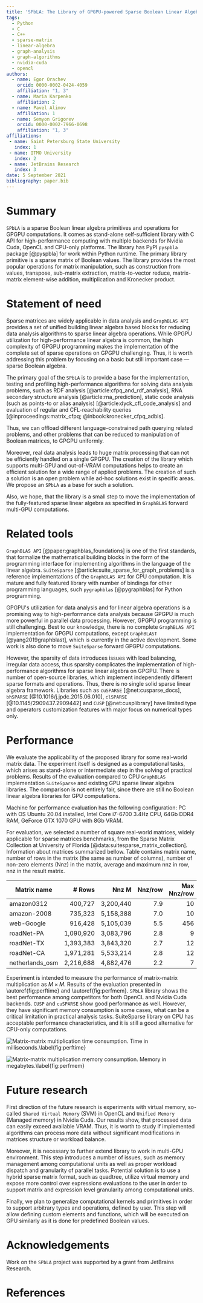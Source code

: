```yaml
---
title: 'SPbLA: The Library of GPGPU-powered Sparse Boolean Linear Algebra Operations'
tags:
  - Python
  - C
  - C++
  - sparse-matrix
  - linear-algebra
  - graph-analysis
  - graph-algorithms
  - nvidia-cuda
  - opencl
authors:
  - name: Egor Orachev
    orcid: 0000-0002-0424-4059
    affiliation: "1, 3"
  - name: Maria Karpenko
    affiliation: 2
  - name: Pavel Alimov
    affiliation: 1
  - name: Semyon Grigorev
    orcid: 0000-0002-7966-0698
    affiliation: "1, 3"    
affiliations:
 - name: Saint Petersburg State University
   index: 1
 - name: ITMO University
   index: 2
 - name: JetBrains Research
   index: 3
date: 5 September 2021
bibliography: paper.bib
---
```


# Summary

`SPbLA` is a sparse Boolean linear algebra primitives and operations
for GPGPU computations. It comes as stand-alone self-sufficient 
library with C API for high-performance computing with multiple backends
for Nvidia Cuda, OpenCL and CPU-only platforms. The library has 
PyPI `pyspbla` package [@pyspbla] for work within Python runtime. 
The primary library primitive is a sparse matrix of Boolean values. The library 
provides the most popular operations for matrix manipulation, such as 
construction from values, transpose, sub-matrix extraction, matrix-to-vector 
reduce, matrix-matrix element-wise addition, multiplication and Kronecker product.  


# Statement of need

Sparse matrices are widely applicable in data analysis and `GraphBLAS API` provides a set 
of unified building linear algebra based blocks for reducing data analysis algorithms to 
sparse linear algebra operations. While GPGPU utilization for high-performance linear algebra is common, 
the high complexity of GPGPU programming makes the implementation of the complete set of sparse operations on GPGPU challenging. 
Thus, it is worth addressing this problem by focusing on a basic but still important case — sparse Boolean algebra.

The primary goal of the `SPbLA` is to provide a base for the implementation, 
testing and profiling high-performance algorithms for solving data analysis problems, 
such as RDF analysis [@article:cfpq_and_rdf_analysis], 
RNA secondary structure analysis [@article:rna_prediction], 
static code analysis (such as points-to or alias analysis) [@article:dyck_cfl_code_analysis] 
and evaluation of regular and CFL-reachability queries [@inproceedings:matrix_cfpq; @inbook:kronecker_cfpq_adbis]. 

Thus, we can offload different language-constrained path querying related problems, 
and other problems that can be reduced to manipulation of Boolean matrices, to GPGPU uniformly. 

Moreover, real data analysis leads to huge matrix processing that can not be efficiently 
handled on a single GPGPU. The creation of the library which supports multi-GPU and 
out-of-VRAM computations helps to create an efficient solution for a wide range of applied problems. 
The creation of such a solution is an open problem while ad-hoc solutions exist in specific areas. 
We propose an `SPbLA` as a base for such a solution.

Also, we hope, that the library is a small step to move the implementation of 
the fully-featured sparse linear algebra as specified in `GraphBLAS` forward multi-GPU computations.


# Related tools

`GraphBLAS API` [@paper:graphblas_foundations] is one of the first standards, that
formalize the mathematical building blocks in the form of the programming interface
for implementing algorithms in the language of the linear algebra. 
`SuiteSparse` [@article:suite_sparse_for_graph_problems] is a reference implementations
of the `GraphBLAS API` for CPU computation. It is mature and fully featured library
with number of bindings for other programming languages, such `pygraphblas` [@pygraphblas] 
for Python programming.

GPGPU's utilization for data analysis and for linear algebra operations is a promising 
way to high-performance data analysis because GPGPU is much more powerful in parallel
data processing. However, GPGPU programming is still challenging.
Best to our knowledge, there is no complete `GraphBLAS API` implementation for GPGPU
computations, except `GraphBLAST` [@yang2019graphblast], which is currently in the
active development. Some work is also done to move `SuiteSparse` forward GPGPU computations.

However, the sparsity of data introduces issues with load balancing, irregular data access, 
thus sparsity complicates the implementation of high-performance algorithms for 
sparse linear algebra on GPGPU. There is number of open-source libraries,
which implement independently different sparse formats and operations.
Thus, there is no single solid sparse linear algebra framework.
Libraries such as `cuSPARSE` [@net:cusparse_docs], `bhSPARSE` [@10.1016/j.jpdc.2015.06.010], 
`clSPARSE` [@10.1145/2909437.2909442] and `CUSP` [@net:cusplibrary] have limited type 
and operators customization features with major focus on numerical types only.


# Performance

We evaluate the applicability of the proposed library for some real-world matrix data.
The experiment itself is designed as a computational tasks, 
which arises as stand-alone or intermediate step in the solving of practical problems.
Results of the evaluation compared to CPU `GraphBLAS` implementation `SuiteSparse` 
and existing GPU sparse linear algebra libraries. The comparison is not entirely fair,
since there are still no Boolean linear algebra libraries for GPU computations.

Machine for performance evaluation has the following configuration:
PC with OS Ubuntu 20.04 installed, Intel Core i7-6700 3.4Hz CPU, 64Gb DDR4 RAM,
GeForce GTX 1070 GPU with 8Gb VRAM.

For evaluation, we selected a number of square real-world matrices,
widely applicable for sparse matrices benchmarks, from the Sparse Matrix Collection 
at University of Florida [@data:suitesparse_matrix_collection]. Information about matrices summarized bellow. 
Table contains matrix name, number of rows in the matrix (the same as number of columns),
number of non-zero elements (Nnz) in the matrix, average and maximum nnz in row, nnz in the result matrix.

| Matrix name     | # Rows      | Nnz M       | Nnz/row   | Max Nnz/row | Nnz M^2     |
|---              |---:         |---:         |---:       |---:         |---:         |
| amazon0312      | 400,727     | 3,200,440   | 7.9       | 10          | 14,390,544  |
| amazon-2008     | 735,323     | 5,158,388   | 7.0       | 10          | 25,366,745  |
| web-Google      | 916,428     | 5,105,039   | 5.5       | 456         | 29,710,164  |
| roadNet-PA      | 1,090,920   | 3,083,796   | 2.8       | 9           | 7,238,920   |
| roadNet-TX	  | 1,393,383   | 3,843,320   | 2.7       | 12          | 8,903,897   |
| roadNet-CA	  | 1,971,281   | 5,533,214   | 2.8       | 12          | 12,908,450  |
| netherlands_osm | 2,216,688   | 4,882,476   | 2.2       | 7           | 8,755,758   |

Experiment is intended to measure the performance of matrix-matrix multiplication as $M \times M$.
Results of the evaluation presented in \autoref{fig:perftime} and \autoref{fig:perfmem}.
`SPbLA` library shows the best performance among competitors for both OpenCL and Nvidia Cuda backends.
`CUSP` and `cuSPARSE` show good performance as well. However, they have significant
memory consumption is some cases, what can be a critical limitation in practical analysis tasks.
SuiteSparse library on CPU has acceptable performance characteristics, and it is still a 
good alternative for CPU-only computations.

![Matrix-matrix multiplication time consumption. Time in milliseconds.\label{fig:perftime}](perf-time.svg)

![Matrix-matrix multiplication memory consumption. Memory in megabytes.\label{fig:perfmem}](perf-mem.svg)


# Future research

First direction of the future research is experiments with virtual memory, 
so-called `Shared Virtual Memory` (SVM) in OpenCL and `Unified Memory` (Managed memory) in Nvidia Cuda.
Our results show, that processed data can easily exceed available VRAM. 
Thus, it is worth to study if implemented algorithms can process more
data without significant modifications in matrices structure or workload balance.

Moreover, it is necessary to further extend library to work in multi-GPU environment.
This step introduces a number of issues, such as memory management among computational
units as well as proper workload dispatch and granularity of parallel tasks.
Potential solution is to use a hybrid sparse matrix format, such as quadtree,
utilize virtual memory and expose more control over expressions evaluations to the 
user in order to support matrix and expression level granularity among computational units. 

Finally, we plan to generalize computational kernels and primitives in order to
support arbitrary types and operations, defined by user. This step will allow
defining custom elements and functions, which will be executed on
GPU similarly as it is done for predefined Boolean values. 


# Acknowledgements

Work on the `SPbLA` project was supported by a grant from JetBrains Research.


# References